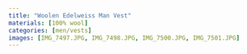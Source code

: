 ```yaml
---
title: "Woolen Edelweiss Man Vest"
materials: [100% wool]
categories: [men/vests]
images: [IMG_7497.JPG, IMG_7498.JPG, IMG_7500.JPG, IMG_7501.JPG]
---
```

